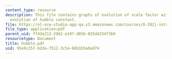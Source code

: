 ```yaml
---
content_type: resource
description: This file contains graphs of evolution of scale factor with time and
  evolution of hubble constant.
file: https://ol-ocw-studio-app-qa.s3.amazonaws.com/courses/8-282j-introduction-to-astronomy-spring-2006/95e9c257b2da75123c5a68b1b5a0ad74_hubble.pdf
file_type: application/pdf
parent_uid: ff43e213-2962-e107-d856-025d4254f3b9
resourcetype: Document
title: hubble.pdf
uid: 95e9c257-b2da-7512-3c5a-68b1b5a0ad74
---
```

